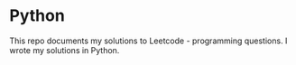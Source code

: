 # Python 

This repo documents my solutions to Leetcode - programming questions. I wrote my solutions in Python.  
